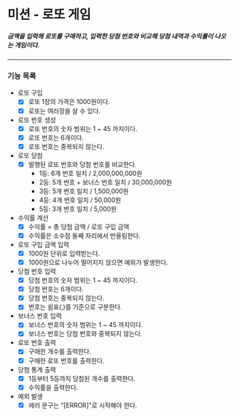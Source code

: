 # 미션 - 로또 게임
##### 금액을 입력해 로또를 구매하고, 입력한 당첨 번호와 비교해 당첨 내역과 수익률이 나오는 게임이다.
---
### 기능 목록
+ 로또 구입
  - [x] 로또 1장의 가격은 1000원이다.
  - [x] 로또는 여러장을 살 수 있다.
+ 로또 번호 생성
  - [x] 로또 번호의 숫자 범위는 1 ~ 45 까지이다.
  - [x] 로또 번호는 6개이다.
  - [x] 로또 번호는 중복되지 않는다.
+ 로또 당첨
  - [x] 발행된 로또 번호와 당첨 번호를 비교한다.
    + 1등: 6개 번호 일치 / 2,000,000,000원
    + 2등: 5개 번호 + 보너스 번호 일치 / 30,000,000원
    + 3등: 5개 번호 일치 / 1,500,000원
    + 4등: 4개 번호 일치 / 50,000원
    + 5등: 3개 번호 일치 / 5,000원
+ 수익률 계산
  - [x] 수익률 = 총 당첨 금액 / 로또 구입 금액
  - [x] 수익률은 소수점 둘째 자리에서 반올림한다.
+ 로또 구입 금액 입력
  - [x] 1000원 단위로 입력받는다.
  - [x] 1000원으로 나누어 떨어지지 않으면 예외가 발생한다.
+ 당첨 번호 입력
  - [x] 당첨 번호의 숫자 범위는 1 ~ 45 까지이다.
  - [x] 당첨 번호는 6개이다.
  - [x] 당첨 번호는 중복되지 않는다.
  - [x] 번호는 쉼표(,)를 기준으로 구분한다.
+ 보너스 번호 입력
  - [x] 보너스 번호의 숫자 범위는 1 ~ 45 까지이다.
  - [x] 보너스 번호는 당첨 번호와 중복되지 않는다.
+ 로또 번호 출력
  - [x] 구매한 개수를 출력한다.
  - [x] 구매한 로또 번호를 출력한다.
+ 당첨 통계 출력
  - [x] 1등부터 5등까지 당첨된 개수를 출력한다.
  - [x] 수익률을 출력한다.
+ 예외 발생
  - [x] 에러 문구는 "[ERROR]"로 시작해야 한다.
